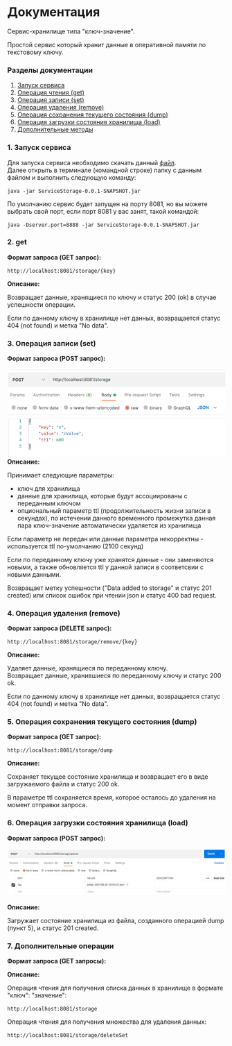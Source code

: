 # Документация
Сервис-хранилище типа "ключ-значение". <br> 

Простой сервис который хранит данные в оперативной памяти по текстовому ключу.
### Разделы документации
1. [Запуск сервиса](#1-запуск-сервиса)
2. [Операция чтения (get)](#2-get)
3. [Операция записи (set)](#3-операция-записи-set)
4. [Операция удаления (remove)](#4-операция-удаления-remove)
5. [Операция сохранения текущего состояния (dump)](#5-операция-сохранения-текущего-состояния-dump)
6. [Операция загрузки состояния хранилища (load)](#6-операция-загрузки-состояния-хранилища-load)
7. [Дополнительные методы](#7-дополнительные-операции)

### 1. Запуск сервиса
Для запуска сервиса необходимо скачать данный [файл](ServiceStorage-0.0.1-SNAPSHOT.jar).<br>
Далее открыть в терминале (командной строке) папку с данным файлом
и выполнить следующую команду:
```console
java -jar ServiceStorage-0.0.1-SNAPSHOT.jar
```
По умолчанию сервис будет запущен на порту 8081, но вы можете выбрать
свой порт, если порт 8081 у вас занят, такой командой:
```console
java -Dserver.port=8888 -jar ServiceStorage-0.0.1-SNAPSHOT.jar
```

### 2. get
**Формат запроса (GET запрос):**
```console
http://localhost:8081/storage/{key}
```
**Описание:**
<br>

Возвращает данные, хранящиеся по ключу и статус 200 (ok) в случае
успешности операции.<br>

Если по данному ключу в хранилище нет данных, возвращается статус 404 (not found) и метка
"No data".

### 3. Операция записи (set)
**Формат запроса (POST запрос):**

![img_1.png](img_1.png)
**Описание:**
<br>

Принимает следующие параметры:
* ключ для хранилища
* данные для хранилища, которые будут ассоциированы с переданным ключом
* опциональный параметр ttl (продолжительность жизни записи в секундах), по истечении данного временного промежутка данная пара ключ-значение автоматически удаляется из хранилища

Если параметр не передан или данные параметра некорректны - используется ttl по-умолчанию (2100 секунд)
<br>

Если по переданному ключу уже хранятся данные - они заменяются новыми, а также обновляется ttl у данной записи в соответсвии с новыми данными.

Возвращает метку успешности ("Data added to storage" и статус 201 created) или список ошибок при чтении json и статус 400 bad request.
### 4. Операция удаления (remove)
**Формат запроса (DELETE запрос):**
```console
http://localhost:8081/storage/remove/{key}
```
**Описание:**
<br>

Удаляет данные, хранящиеся по переданному ключу.<br>
Возвращает данные, хранившиеся по переданному ключу и статус 200 ok.
<br>

Если по данному ключу в хранилище нет данных, возвращается статус 404 (not found) и метка
"No data".

### 5. Операция сохранения текущего состояния (dump)
**Формат запроса (GET запрос):**
```console
http://localhost:8081/storage/dump
```
**Описание:**
<br>

Сохраняет текущее состояние хранилища и возвращает его в виде загружаемого файла и статус 200 ok.
<br>

В параметре ttl сохраняется время, которое осталось до удаления на момент отправки запроса.

### 6. Операция загрузки состояния хранилища (load)
**Формат запроса (POST запрос):**

![img_2.png](img_2.png)

**Описание:**
<br>

Загружает состояние хранилища из файла, созданного операцией dump (пункт 5), и статус 201 created.

### 7. Дополнительные операции
**Формат запроса (GET запросы):**

**Описание:**
<br>

Операция чтения для получения списка данных в хранилище в формате "ключ": "значение":
```console
http://localhost:8081/storage
```
Операция чтения для получения множества для удаления данных:
```console
http://localhost:8081/storage/deleteSet
```

